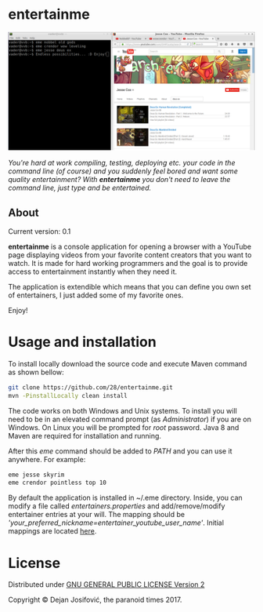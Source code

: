 # entertainme

![Sample preview](tools/img/sample_screenshot.png "Sample preview")

*You're hard at work compiling, testing, deploying etc. your code in the command
line (of course) and you suddenly feel bored and want some quality
entertainment? With **entertainme** you don't need to leave the command line,
just type and be entertained.*

## About

Current version: 0.1

**entertainme** is a console application for opening a browser with a YouTube
page displaying videos from your favorite content creators that you want to
watch. It is made for hard working programmers and the goal is to provide access
to entertainment instantly when they need it.

The application is extendible which means that you can define you own set of
entertainers, I just added some of my favorite ones.

Enjoy!

# Usage and installation

To install locally download the source code and execute Maven command as shown
bellow:

```bash
git clone https://github.com/28/entertainme.git
mvn -PinstallLocally clean install
```

The code works on both Windows and Unix systems. To install you will need to be
in an elevated command prompt (as *Administrator*) if you are on Windows. On
Linux you will be prompted for *root* password. Java 8 and Maven are required
for installation and running.

After this *eme* command should be added to *PATH* and you can use it anywhere.
For example:

```bash
eme jesse skyrim
eme crendor pointless top 10
```

By default the application is installed in ~/.eme directory. Inside, you can
modify a file called *entertainers.properties* and add/remove/modify
entertainer entries at your will. The mapping should be
*'your\_preferred\_nickname=entertainer\_youtube\_user\_name'*. Initial mappings
are located [here](tools/dist/entertainers.properties).

# License

Distributed under
[GNU GENERAL PUBLIC LICENSE Version 2](src/main/resources/META-INF/LICENSE.txt)

Copyright &copy; Dejan Josifović, the paranoid times 2017.
